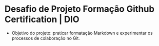 # Desafio de Projeto Formação Github Certification | DIO

- Objetivo do projeto: praticar formatação Markdown e experimentar os processos de colaboração no Git.
